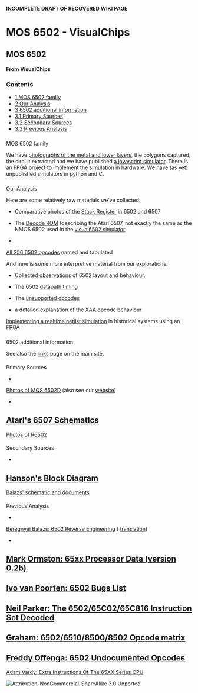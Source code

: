 **INCOMPLETE DRAFT OF RECOVERED WIKI PAGE**

# MOS 6502 - VisualChips


	

	
	


## MOS 6502


	

		


#### From VisualChips


		

		

		


### Contents


- [1 MOS 6502 family](#mos-6502-family)
- [2 Our Analysis](#our-analysis)
- [3 6502 additional information](#6502-additional-information)
- [3.1 Primary Sources](#primary-sources)
- [3.2 Secondary Sources](#secondary-sources)
- [3.3 Previous Analysis](#previous-analysis)

###  
 MOS 6502 family 


We have 
[photographs of the metal and lower layers](index.php?title=Photos_of_MOS_6502D), the polygons captured, the circuit extracted and we have published 
[a javascript simulator](http://visual6502.org/JSSim).  There is an 
[FPGA project](https://github.com/pmonta/FPGA-netlist-tools) to implement the simulation in hardware. We have (as yet) unpublished simulators in python and C.



###  
 Our Analysis 


Here are some relatively raw materials we've collected:


-  Comparative photos of the 
[Stack Register](index.php?title=6502_Stack_Register_High_Bits) in 6502 and 6507

-  The 
[Decode ROM](index.php?title=6507_Decode_ROM) (describing the Atari 6507, not exactly the same as the NMOS 6502 used in the 
[visual6502 simulator](http://visual6502.org/JSSim)
-  
[All 256 6502 opcodes](index.php?title=6502_all_256_Opcodes) named and tabulated

And here is some more interpretive material from our explorations:


-  Collected 
[observations](index.php?title=6502Observations) of 6502 layout and behaviour.

-  The 6502 
[datapath timing](index.php?title=6502_datapath)
-  The 
[unsupported opcodes](index.php?title=6502_Unsupported_Opcodes)
-  a detailed explanation of the 
[XAA opcode](index.php?title=6502_Opcode_8B_(XAA,_ANE)) behaviour

  
[Implementing a realtime netlist simulation](index.php?title=6502_-_simulating_in_real_time_on_an_FPGA) in historical systems using an FPGA


###  
 6502 additional information 


See also the 
[links](http://visual6502.org/links.html) page on the main site.



####  
 Primary Sources 


-  
[Photos of MOS 6502D](index.php?title=Photos_of_MOS_6502D) (also see our 
[website](http://visual6502.org/images/6502/index.html))

-  
[Atari's 6507 Schematics](index.php?title=Atari%!s(MISSING)_6507_Schematics)
-  
[Photos of R6502](index.php?title=Photos_of_R6502)

####  
 Secondary Sources 


-  
[Hanson's Block Diagram](index.php?title=Hanson%!s(MISSING)_Block_Diagram)
-  
[Balazs' schematic and documents](index.php?title=Balazs%!_(MISSING)schematic_and_documents)

####  
 Previous Analysis 


-  
[Beregnyei Balazs: 6502 Reverse Engineering](http://impulzus.sch.bme.hu/6502/letolt.php3) (
[translation](http://www.downloads.reactivemicro.com/Public/Electronics/Reverse%!E(MISSING)ngineering/))

-  
[Mark Ormston: 65xx Processor Data (version 0.2b)](http://anyplatform.net/media/guides/cpus/65xx%!P(MISSING)rocessor%!D(MISSING)ata.txt)
-  
[Ivo van Poorten: 6502 Bugs List](http://www.textfiles.com/apple/6502.bugs.txt)
-  
[Neil Parker: The 6502/65C02/65C816 Instruction Set Decoded](http://www.llx.com/~nparker/a2/opcodes.html)
-  
[Graham: 6502/6510/8500/8502 Opcode matrix](http://www.oxyron.de/html/opcodes02.html)
-  
[Freddy Offenga: 6502 Undocumented Opcodes](http://members.chello.nl/taf.offenga/illopc31.txt)
-  
[Adam Vardy: Extra Instructions Of The 65XX Series CPU](http://www.zimmers.net/anonftp/pub/cbm/documents/chipdata/6502-NMOS.extra.opcodes)

![Attribution-NonCommercial-ShareAlike 3.0 Unported](http://i.creativecommons.org/l/by-nc-sa/3.0/88x31.png)

